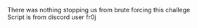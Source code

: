 There was nothing stopping us from brute forcing this challege <br>
Script is from discord user fr0j
